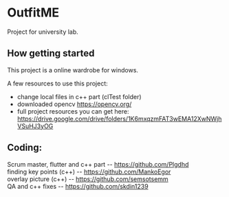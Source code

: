 # OutfitME

Project for university lab.

## How getting started

This project is a online wardrobe for windows.

A few resources to use this project:

- change local files in c++ part (clTest folder)
- downloaded opencv https://opencv.org/
- full project resources you can get here: https://drive.google.com/drive/folders/1K6mxqzmFAT3wEMA12XwNWjhVSuHJ3yOG

## Coding: 
Scrum master, flutter and c++ part -- https://github.com/Plgdhd <br>
finding key points (c++) -- https://github.com/MankoEgor <br>
overlay picture (c++) -- https://github.com/semsotsemm <br>
QA and c++ fixes -- https://github.com/skdin1239 <br>

